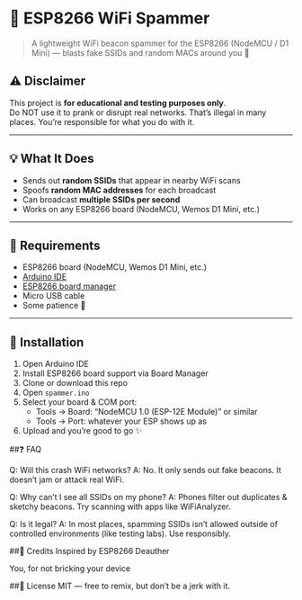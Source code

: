 # 📡 ESP8266 WiFi Spammer

> A lightweight WiFi beacon spammer for the ESP8266 (NodeMCU / D1 Mini) — blasts fake SSIDs and random MACs around you 🚀

## ⚠️ Disclaimer

This project is **for educational and testing purposes only**.  
Do NOT use it to prank or disrupt real networks. That’s illegal in many places. You’re responsible for what you do with it.

---

## 💡 What It Does

- Sends out **random SSIDs** that appear in nearby WiFi scans
- Spoofs **random MAC addresses** for each broadcast
- Can broadcast **multiple SSIDs per second**
- Works on any ESP8266 board (NodeMCU, Wemos D1 Mini, etc.)

---

## 🔧 Requirements

- ESP8266 board (NodeMCU, Wemos D1 Mini, etc.)
- [Arduino IDE](https://www.arduino.cc/en/software)
- [ESP8266 board manager](https://github.com/esp8266/Arduino)
- Micro USB cable
- Some patience 🔌

---

## 🚀 Installation

1. Open Arduino IDE
2. Install ESP8266 board support via Board Manager
3. Clone or download this repo
4. Open `spammer.ino`
5. Select your board & COM port:
   - Tools → Board: “NodeMCU 1.0 (ESP-12E Module)” or similar
   - Tools → Port: whatever your ESP shows up as
6. Upload and you’re good to go ✨

##❓ FAQ

Q: Will this crash WiFi networks?
A: No. It only sends out fake beacons. It doesn’t jam or attack real WiFi.

Q: Why can’t I see all SSIDs on my phone?
A: Phones filter out duplicates & sketchy beacons. Try scanning with apps like WiFiAnalyzer.

Q: Is it legal?
A: In most places, spamming SSIDs isn’t allowed outside of controlled environments (like testing labs). Use responsibly.

##🙏 Credits
Inspired by ESP8266 Deauther

You, for not bricking your device

##📜 License
MIT — free to remix, but don’t be a jerk with it.
